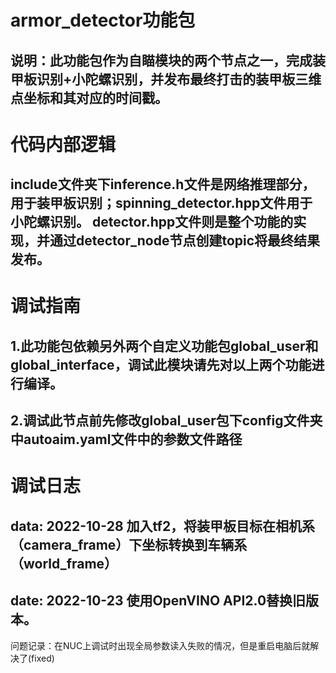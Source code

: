 # armor_detector功能包
## 说明：此功能包作为自瞄模块的两个节点之一，完成装甲板识别+小陀螺识别，并发布最终打击的装甲板三维点坐标和其对应的时间戳。
#
# 代码内部逻辑
## include文件夹下inference.h文件是网络推理部分，用于装甲板识别；spinning_detector.hpp文件用于小陀螺识别。 detector.hpp文件则是整个功能的实现，并通过detector_node节点创建topic将最终结果发布。
#
# 调试指南
## 1.此功能包依赖另外两个自定义功能包global_user和global_interface，调试此模块请先对以上两个功能进行编译。
## 2.调试此节点前先修改global_user包下config文件夹中autoaim.yaml文件中的参数文件路径

# 调试日志
## data: 2022-10-28 加入tf2，将装甲板目标在相机系（camera_frame）下坐标转换到车辆系（world_frame）
## date: 2022-10-23 使用OpenVINO API2.0替换旧版本。
问题记录：在NUC上调试时出现全局参数读入失败的情况，但是重启电脑后就解决了(fixed)

